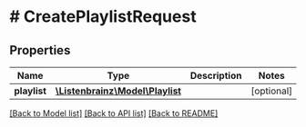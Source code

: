 # # CreatePlaylistRequest

## Properties

Name | Type | Description | Notes
------------ | ------------- | ------------- | -------------
**playlist** | [**\Listenbrainz\Model\Playlist**](Playlist.md) |  | [optional]

[[Back to Model list]](../../README.md#models) [[Back to API list]](../../README.md#endpoints) [[Back to README]](../../README.md)
